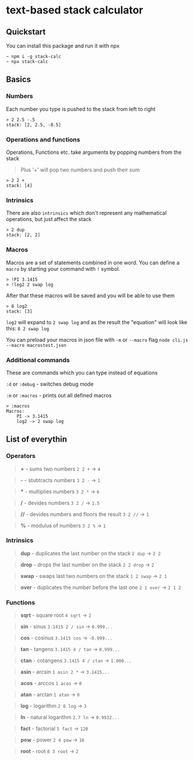 # text-based stack calculator

## Quickstart

You can install this package and run it with npx

```
~ npm i -g stack-calc
~ npx stack-calc
```

## Basics

### Numbers
Each number you type is pushed to the stack from left to right
```
> 2 2.5 -.5
stack: [2, 2.5, -0.5]
```

### Operations and functions
Operations, Functions etc. take arguments by popping numbers from the stack
> Plus '+' will pop two numbers and push their sum
```
> 2 2 +
stack: [4]
```

### Intrinsics
There are also `intrinsics` which don't represent any mathematical operations, but just affect the stack
```
> 2 dup
stack: [2, 2]
```

### Macros
Macros are a set of statements combined in one word.
You can define a `macro` by starting your command with `!` symbol.
```
> !PI 3.1415
> !log2 2 swap log
```
After that these macros will be saved and you will be able to use them
```
> 8 log2
stack: [3]
```
`log2` will expand to `2 swap log` and as the result the "equation" will look like this:
`8 2 swap log`

You can preload your macros in json file with `-m` or `--macro` flag
`node cli.js --macro macrostest.json`

### Additional commands

These are commands which you can type instead of equations

`:d` or `:debug` - switches debug mode

`:m` or `:macros` - prints out all defined macros

```
> :macros
Macros:
    PI -> 3.1415
    log2 -> 2 swap log
```

## List of everythin

### Operators


> **+** - sums two numbers `2 2 +` -> `4`

> **-** - stubtracts numbers `3 2 -` -> `1`

> **\*** - multiplies numbers `3 2 *` -> `6`

> **/** - devides numbers `3 2 /` -> `1.5`

> **//** - devides numbers and floors the result `3 2 //` -> `1`

> **%** - modulus of numbers `3 2 %` -> `1`

### Intrinsics


> **dup** - duplicates the last number on the stack `2 dup` -> `2 2`

> **drop** - drops the last number on the stack `2 2 drop` -> `2`

> **swap** - swaps last two numbers on the stack `1 2 swap` -> `2 1`

> **over** - duplicates the number before the last one `2 1 over` -> `2 1 2`

### Functions

> **sqrt** - square root `4 sqrt` -> `2`

> **sin** - sinus `3.1415 2 / sin` -> `0.999...`

> **cos** - cosinus `3.1415 cos` -> `-0.999...`

> **tan** - tangens `3.1415 4 / tan` -> `0.999...`

> **ctan** - cotangens `3.1415 4 / ctan` -> `1.000...`

> **asin** - arcsin `1 asin 2 *` -> `3.1415...`

> **acos** - arccos `1 acos` -> `0`

> **atan** - arctan `1 atan` -> `0`

> **log** - logarithm `2 8 log` -> `3`

> **ln** - natural logarithm `2.7 ln` -> `0.9932...`

> **fact** - factorial `5 fact` -> `120`

> **pow** - power `2 4 pow` -> `16`

> **root** - root `8 3 root` -> `2`
